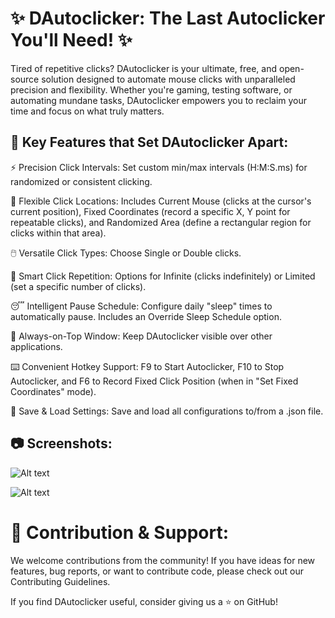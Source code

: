# ✨ DAutoclicker: The Last Autoclicker You'll Need! ✨


Tired of repetitive clicks? DAutoclicker is your ultimate, free, and open-source solution designed to automate mouse clicks with unparalleled precision and flexibility. Whether you're gaming, testing software, or automating mundane tasks, DAutoclicker empowers you to reclaim your time and focus on what truly matters.

## 🌟 Key Features that Set DAutoclicker Apart:

⚡️ Precision Click Intervals: Set custom min/max intervals (H:M:S.ms) for randomized or consistent clicking.

🎯 Flexible Click Locations: Includes Current Mouse (clicks at the cursor's current position), Fixed Coordinates (record a specific X, Y point for repeatable clicks), and Randomized Area (define a rectangular region for clicks within that area).

🖱️ Versatile Click Types: Choose Single or Double clicks.

🔁 Smart Click Repetition: Options for Infinite (clicks indefinitely) or Limited (set a specific number of clicks).

😴 Intelligent Pause Schedule: Configure daily "sleep" times to automatically pause. Includes an Override Sleep Schedule option.

📌 Always-on-Top Window: Keep DAutoclicker visible over other applications.

⌨️ Convenient Hotkey Support: F9 to Start Autoclicker, F10 to Stop Autoclicker, and F6 to Record Fixed Click Position (when in "Set Fixed Coordinates" mode).

💾 Save & Load Settings: Save and load all configurations to/from a .json file.

## 📷 Screenshots:

![Alt text](https://i.imgur.com/LYF3KNw.png)

![Alt text](https://i.imgur.com/VhsAbCF.png)



# 🤝 Contribution & Support:

We welcome contributions from the community! If you have ideas for new features, bug reports, or want to contribute code, please check out our Contributing Guidelines. <!-- Corrected link, assuming CONTRIBUTING.md is in the main branch -->

If you find DAutoclicker useful, consider giving us a ⭐ on GitHub!
